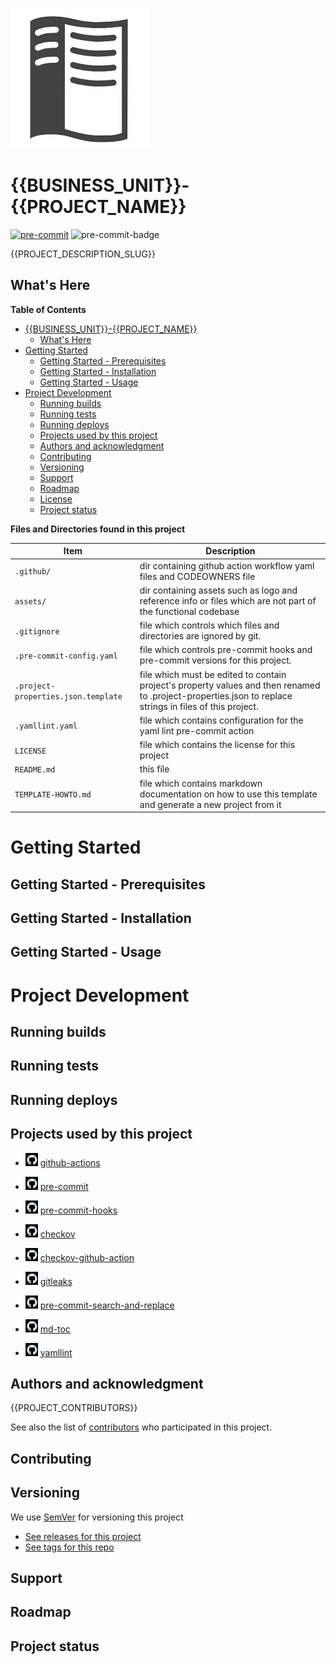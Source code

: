 ![logo](assets/project-logo.png)

# {{BUSINESS_UNIT}}-{{PROJECT_NAME}}

[![pre-commit](https://img.shields.io/badge/pre--commit-enabled-brightgreen?logo=pre-commit)](https://github.com/pre-commit/pre-commit) ![pre-commit-badge]({{GITHUB_REPO_URL}}/actions/workflows/pre-commit.yml/badge.svg)

{{PROJECT_DESCRIPTION_SLUG}}


<!--
Depending on what you are making, it can be a good idea to include screenshots or even a video here
(you'll frequently see GIFs rather than actual videos)
Tools like ttygif can help, but check out Asciinema for a more sophisticated method.
-->












## What's Here

**Table of Contents**



<!--TOC-->

- [{{BUSINESS_UNIT}}-{{PROJECT_NAME}}](#business_unit-project_name)
  - [What's Here](#whats-here)
- [Getting Started](#getting-started)
  - [Getting Started - Prerequisites](#getting-started---prerequisites)
  - [Getting Started - Installation](#getting-started---installation)
  - [Getting Started - Usage](#getting-started---usage)
- [Project Development](#project-development)
  - [Running builds](#running-builds)
  - [Running tests](#running-tests)
  - [Running deploys](#running-deploys)
  - [Projects used by this project](#projects-used-by-this-project)
  - [Authors and acknowledgment](#authors-and-acknowledgment)
  - [Contributing](#contributing)
  - [Versioning](#versioning)
  - [Support](#support)
  - [Roadmap](#roadmap)
  - [License](#license)
  - [Project status](#project-status)

<!--TOC-->

**Files and Directories found in this project**

| Item                                    | Description                                                                                                                                              |
|-----------------------------------------|----------------------------------------------------------------------------------------------------------------------------------------------------------|
| ```.github/```                          | dir containing github action workflow yaml files and CODEOWNERS file                                                                                     |
| ```assets/```                           | dir containing assets such as logo and reference info or files which are not part of the functional codebase                                             |
| ```.gitignore```                        | file which controls which files and directories are ignored by git.                                                                                      |
| ```.pre-commit-config.yaml```           | file which controls pre-commit hooks and pre-commit versions for this project.                                                                           |
| ```.project-properties.json.template``` | file which must be edited to contain project's property values and then renamed to .project-properties.json to replace strings in files of this project. |
| ```.yamllint.yaml```                    | file which contains configuration for the yaml lint pre-commit action                                                                                    |
| ```LICENSE```                           | file which contains the license for this project                                                                                                         |
| ```README.md```                         | this file                                                                                                                                                |
| ```TEMPLATE-HOWTO.md```                 | file which contains markdown documentation on how to use this template and generate a new project from it                                                |


# Getting Started


## Getting Started - Prerequisites


## Getting Started - Installation

<!--
Within a particular ecosystem, there may be a common way of installing things,
such as using Yarn, NuGet, or Homebrew. However,
consider the possibility that whoever is reading your README is a novice and
would like more guidance.

Listing specific steps helps remove ambiguity and gets people to
using your project as quickly as possible. If it only runs in a specific context
like a particular programming language version or operating system or
has dependencies that have to be installed manually, also add a Requirements subsection.
-->

## Getting Started - Usage

<!--
Use examples liberally, and show the expected output if you can.
It's helpful to have inline the smallest example of usage that you can demonstrate,
while providing links to more sophisticated examples if they are too long to reasonably
include in the README.
-->

# Project Development

## Running builds


## Running tests


## Running deploys


## Projects used by this project

* [![github-actions-github-project](assets/github-logo-icon-tiny.png)](https://github.com/github/local-action)
  [github-actions](https://docs.github.com/en/actions)

* [![pre-commit-github-project](assets/github-logo-icon-tiny.png)](https://github.com/pre-commit/pre-commit)
  [pre-commit](https://pre-commit.com/)

* [![pre-commit-hooks-github-project](assets/github-logo-icon-tiny.png)](https://github.com/pre-commit/pre-commit-hooks)
  [pre-commit-hooks](https://pre-commit.com/#pre-commit-configyaml---hooks)

* [![checkov-github-project](assets/github-logo-icon-tiny.png)](https://github.com/bridgecrewio/checkov)
  [checkov](https://www.checkov.io/)

* [![checkov-action-github-project](assets/github-logo-icon-tiny.png)](https://github.com/bridgecrewio/checkov-action)
  [checkov-github-action](https://www.checkov.io/4.Integrations/GitHub%20Actions.html)

* [![gitleaks-github-project](assets/github-logo-icon-tiny.png)](https://github.com/gitleaks/gitleaks)
  [gitleaks](https://gitleaks.github.io/gitleaks/)

* [![pre-commit-search-and-replace-github-project](assets/github-logo-icon-tiny.png)](https://github.com/mattlqx/pre-commit-search-and-replace)
  [pre-commit-search-and-replace](https://github.com/mattlqx/pre-commit-search-and-replace)

* [![md-toc-github-project](assets/github-logo-icon-tiny.png)](https://github.com/frnmst/md-toc)
  [md-toc](https://pypi.org/project/md-toc/)

* [![yamllint-github-project](assets/github-logo-icon-tiny.png)](https://github.com/adrienverge/yamllint)
  [yamllint](https://yamllint.readthedocs.io/en/stable/)


## Authors and acknowledgment

<!--
Show your appreciation to those who have contributed to the project.
-->

{{PROJECT_CONTRIBUTORS}}

See also the list of [contributors]({{GITHUB_REPO_URL}}/graphs/contributors) who participated in this project.

## Contributing

<!--
State if you are open to contributions and what your requirements are for accepting them.
For people who want to make changes to your project, it's helpful to have some documentation
on how to get started. Perhaps there is a script that they should run or some environment variables
that they need to set. Make these steps explicit.
These instructions could also be useful to your future self.
You can also document commands to lint the code or run tests.
These steps help to ensure high code quality and reduce the likelihood that the changes
inadvertently break something. Having instructions for running tests is especially helpful
if it requires external setup, such as starting a Selenium server for testing in a browser.
-->

## Versioning

We use [SemVer](http://semver.org/) for versioning this project

* [See releases for this project]({{GITHUB_REPO_URL}}/releases)
* [See tags for this repo]({{GITHUB_REPO_URL}}/tags)

## Support

<!--
Tell people where they can go to for help.
It can be any combination of an issue tracker, a chat room, an email address, etc.
-->

## Roadmap

<!--
If you have ideas for releases in the future, it is a good idea to list them in the README.
-->

<!--
## License

For open source projects, say how it is licensed.
-->

## Project status

<!--
If you have run out of energy or time for your project, put a note at the top of the README
saying that development has slowed down or stopped completely.
Someone may choose to fork your project or volunteer to step in as a maintainer or owner,
allowing your project to keep going.
You can also make an explicit request for maintainers.
-->
